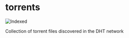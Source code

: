 torrents 
========
![Indexed](https://img.shields.io/badge/indexed-64033-blue)

Collection of torrent files discovered in the DHT network
